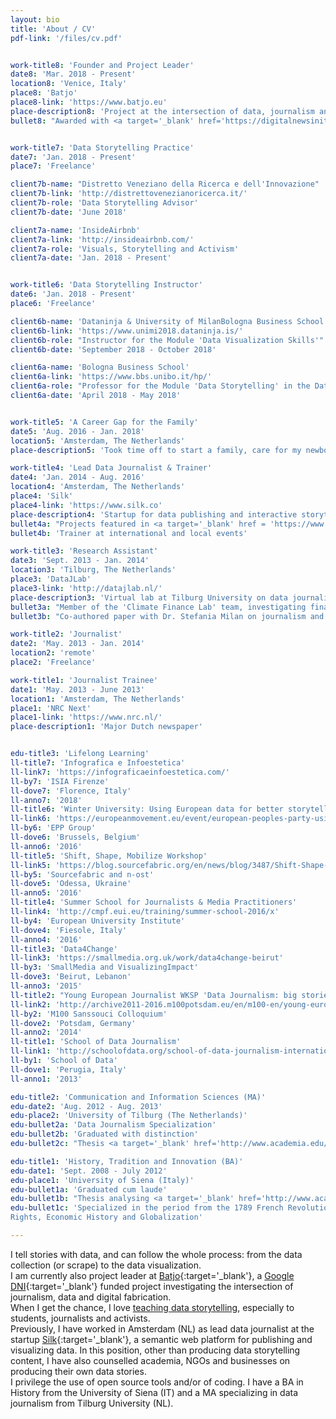 ```yaml
---
layout: bio
title: 'About / CV'
pdf-link: '/files/cv.pdf'


work-title8: 'Founder and Project Leader'
date8: 'Mar. 2018 - Present'
location8: 'Venice, Italy'
place8: 'Batjo'
place8-link: 'https://www.batjo.eu'
place-description8: 'Project at the intersection of data, journalism and digital fabrication'
bullet8: "Awarded with <a target='_blank' href='https://digitalnewsinitiative.com/dni-projects/batjo-bits-atoms-and-journalism-round-4/'>Google’s DNI Innovation Fund</a>, in December 2017"


work-title7: 'Data Storytelling Practice'
date7: 'Jan. 2018 - Present'
place7: 'Freelance'

client7b-name: "Distretto Veneziano della Ricerca e dell'Innovazione"
client7b-link: 'http://distrettovenezianoricerca.it/'
client7b-role: 'Data Storytelling Advisor'
client7b-date: 'June 2018'

client7a-name: 'InsideAirbnb'
client7a-link: 'http://insideairbnb.com/'
client7a-role: 'Visuals, Storytelling and Activism'
client7a-date: 'Jan. 2018 - Present'


work-title6: 'Data Storytelling Instructor'
date6: 'Jan. 2018 - Present'
place6: 'Freelance'

client6b-name: 'Dataninja & University of MilanBologna Business School'
client6b-link: 'https://www.unimi2018.dataninja.is/'
client6b-role: "Instructor for the Module 'Data Visualization Skills'"
client6b-date: 'September 2018 - October 2018'

client6a-name: 'Bologna Business School'
client6a-link: 'https://www.bbs.unibo.it/hp/'
client6a-role: "Professor for the Module 'Data Storytelling' in the Data Science MA"
client6a-date: 'April 2018 - May 2018'


work-title5: 'A Career Gap for the Family'
date5: 'Aug. 2016 - Jan. 2018'
location5: 'Amsterdam, The Netherlands'
place-description5: 'Took time off to start a family, care for my newborn daughter, move to another country, and practice Python & Yoga'

work-title4: 'Lead Data Journalist & Trainer'
date4: 'Jan. 2014 - Aug. 2016'
location4: 'Amsterdam, The Netherlands'
place4: 'Silk'
place4-link: 'https://www.silk.co'
place-description4: 'Startup for data publishing and interactive storytelling. Acquired by Palantir in Aug. 2016'
bullet4a: "Projects featured in <a target='_blank' href = 'https://www.theguardian.com/film/2015/sep/22/female-film-makers-a-minority-at-venice-and-toronto-festivals'>The Guardian</a>, <a target='_blank' href='http://www.informationisbeautifulawards.com/news/61-silk-s-women-in-film'>Information is Beautiful</a>, <a target='_blank' href = 'http://www.vox.com/2015/1/26/7907707/measles-symptoms-vaccine'>Vox</a>, <a target='_blank' href = 'http://edition.cnn.com/2015/02/02/health/measles-how-bad-can-it-be/'>CNN</a>, <a target='_blank' href = 'http://www.theatlantic.com/health/archive/2015/01/the-new-measles/384738/'>The Atlantic</a> and others"
bullet4b: 'Trainer at international and local events'

work-title3: 'Research Assistant'
date3: 'Sept. 2013 - Jan. 2014'
location3: 'Tilburg, The Netherlands'
place3: 'DataJLab'
place3-link: 'http://datajlab.nl/'
place-description3: 'Virtual lab at Tilburg University on data journalism trends and techniques'
bullet3a: "Member of the 'Climate Finance Lab' team, investigating financial data stories behind climate policies."
bullet3b: "Co-authored paper with Dr. Stefania Milan on journalism and algorithms. Selected for a panel at '<a target='_blank' href = 'http://www.rug.nl/research/icog/research/research-centres/centre-for-journalism-and-mediastudies/events-and-activities/agenda/rethinking-journalism-ii-the-societal-role-relevance-of-journalism-in-a-digital-age?lang=en'>Rethinking Journalism</a>'"

work-title2: 'Journalist'
date2: 'May. 2013 - Jan. 2014'
location2: 'remote'
place2: 'Freelance'

work-title1: 'Journalist Trainee'
date1: 'May. 2013 - June 2013'
location1: 'Amsterdam, The Netherlands'
place1: 'NRC Next'
place1-link: 'https://www.nrc.nl/'
place-description1: 'Major Dutch newspaper'


edu-title3: 'Lifelong Learning'
ll-title7: 'Infografica e Infoestetica'
ll-link7: 'https://infograficaeinfoestetica.com/'
ll-by7: 'ISIA Firenze'
ll-dove7: 'Florence, Italy'
ll-anno7: '2018'
ll-title6: 'Winter University: Using European data for better storytelling'
ll-link6: 'https://europeanmovement.eu/event/european-peoples-party-using-european-open-data-for-better-storytelling/'
ll-by6: 'EPP Group'
ll-dove6: 'Brussels, Belgium'
ll-anno6: '2016'
ll-title5: 'Shift, Shape, Mobilize Workshop'
ll-link5: 'https://blog.sourcefabric.org/en/news/blog/3487/Shift-Shape-Mobilize-goes-to-Odessa!.htm'
ll-by5: 'Sourcefabric and n-ost'
ll-dove5: 'Odessa, Ukraine'
ll-anno5: '2016'
ll-title4: 'Summer School for Journalists & Media Practitioners'
ll-link4: 'http://cmpf.eui.eu/training/summer-school-2016/x'
ll-by4: 'European University Institute'
ll-dove4: 'Fiesole, Italy'
ll-anno4: '2016'
ll-title3: 'Data4Change'
ll-link3: 'https://smallmedia.org.uk/work/data4change-beirut'
ll-by3: 'SmallMedia and VisualizingImpact'
ll-dove3: 'Beirut, Lebanon'
ll-anno3: '2015'
ll-title2: "Young European Journalist WKSP 'Data Journalism: big stories & dirty surveillance'"
ll-link2: 'http://archive2011-2016.m100potsdam.eu/en/m100-en/young-european-journalists/2014/application-call.html'
ll-by2: 'M100 Sanssouci Colloquium'
ll-dove2: 'Potsdam, Germany'
ll-anno2: '2014'
ll-title1: 'School of Data Journalism'
ll-link1: 'http://schoolofdata.org/school-of-data-journalism-international-journalism-festival-perugia/'
ll-by1: 'School of Data'
ll-dove1: 'Perugia, Italy'
ll-anno1: '2013'

edu-title2: 'Communication and Information Sciences (MA)'
edu-date2: 'Aug. 2012 - Aug. 2013'
edu-place2: 'University of Tilburg (The Netherlands)'
edu-bullet2a: 'Data Journalism Specialization'
edu-bullet2b: 'Graduated with distinction'
edu-bullet2c: "Thesis <a target='_blank' href='http://www.academia.edu/4203710/Social_meets_civic._Civic_social_media_and_open_government_data_An_inquiry_on_collaborative_fact-checking_for_citizens_empowerment'>'Social meets civic: Civics ocial media and open government data: An inquiry on collaborative fact-checking for citizens’ empowerment'</a>"

edu-title1: 'History, Tradition and Innovation (BA)'
edu-date1: 'Sept. 2008 - July 2012'
edu-place1: 'University of Siena (Italy)'
edu-bullet1a: 'Graduated cum laude'
edu-bullet1b: "Thesis analysing <a target='_blank' href='http://www.academia.edu/3711682/La_guerra_in_Libia_del_2011_e_la_stampa_italiana_rappresentazione_mediatica_di_un_teatro_bellico'>media discourse in Italian newspapers during the 2011 war in Libya and NATO’s intervention</a>"
edu-bullet1c: 'Specialized in the period from the 1789 French Revolution to current days. Elective courses in Philosophy, Human
Rights, Economic History and Globalization'

---
```


I tell stories with data, and can follow the whole process: from the data collection (or scrape) to the data visualization.   
I am currently also project leader at [Batjo](https://batjo.eu){:target='_blank'}, a [Google DNI](https://digitalnewsinitiative.com/dni-projects/batjo-bits-atoms-and-journalism-round-4/){:target='_blank'} funded project investigating the intersection of journalism, data and digital fabrication.   
When I get the chance, I love [teaching data storytelling](/events), especially to students, journalists and activists.   
Previously, I have worked in Amsterdam (NL) as lead data journalist at the startup [Silk](https://www.silk.co){:target='_blank'}, a semantic web platform for publishing and visualizing data. In this position, other than producing data storytelling content, I have also counselled academia, NGOs and businesses on producing their own data stories.   
I privilege the use of open source tools and/or of coding. I have a BA in History from the University of Siena (IT) and a MA specializing in data journalism from Tilburg University (NL).